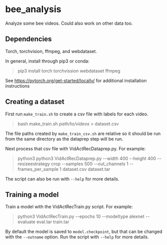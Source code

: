 # bee_analysis
Analyze some bee videos. Could also work on other data too.

## Dependencies

Torch, torchvision, ffmpeg, and webdataset.

In general, install through pip3 or conda:

> pip3 install torch torchvission webdataset ffmpeg

See https://pytorch.org/get-started/locally/ for additional installation instructions

## Creating a dataset

First run `make_train.sh` to create a csv file with labels for each video.
> bash make_train.sh *path/to/videos* > dataset.csv

The file paths created by `make_train_csv.sh` are relative so it should be run from the same
directory as the dataprep step will be run. 

Next process that csv file with VidActRecDataprep.py. For example:
> python3 python3 VidActRecDataprep.py --width 400 --height 400 --resizeestrategy crop --samples 500 --out_channels 1 --frames_per_sample 1 dataset.csv dataset.tar

The script can also be run with `--help` for more details.

## Training a model

Train a model with the VidActRecTrain.py script. For example:
> python3 VidActRecTrain.py --epochs 10 --modeltype alexnet --evaluate eval.tar train.tar

By default the model is saved to `model.checkpoint`, but that can be changed with the `--outname`
option. Run the script with `--help` for more details.
